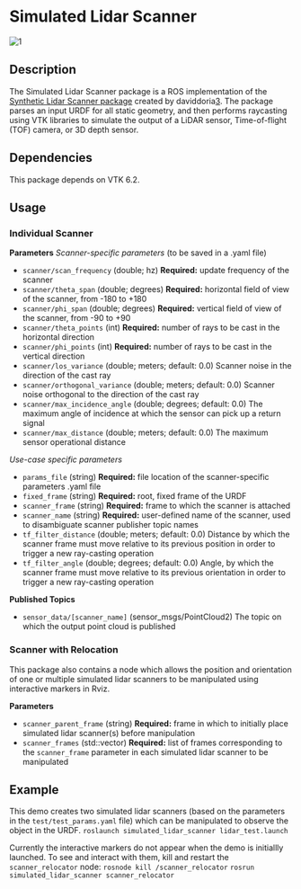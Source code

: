 # Simulated Lidar Scanner

![1]

## Description

The Simulated Lidar Scanner package is a ROS implementation of the [Synthetic Lidar Scanner package][2] created by daviddoria[3].
The package parses an input URDF for all static geometry, and then performs raycasting using VTK libraries to simulate the output of a LiDAR sensor,
Time-of-flight (TOF) camera, or 3D depth sensor.

## Dependencies

This package depends on VTK 6.2.

## Usage

### Individual Scanner

**Parameters**
*Scanner-specific parameters* (to be saved in a .yaml file)
+ `scanner/scan_frequency` (double; hz)
  **Required:** update frequency of the scanner
+ `scanner/theta_span` (double; degrees)
  **Required:** horizontal field of view of the scanner, from -180 to +180
+ `scanner/phi_span` (double; degrees)
  **Required:** vertical field of view of the scanner, from -90 to +90
+ `scanner/theta_points` (int)
  **Required:** number of rays to be cast in the horizontal direction
+ `scanner/phi_points` (int)
  **Required:** number of rays to be cast in the vertical direction
+ `scanner/los_variance` (double; meters; default: 0.0)
  Scanner noise in the direction of the cast ray
+ `scanner/orthogonal_variance` (double; meters; default: 0.0)
  Scanner noise orthogonal to the direction of the cast ray
+ `scanner/max_incidence_angle` (double; degrees; default: 0.0)
  The maximum angle of incidence at which the sensor can pick up a return signal
+ `scanner/max_distance` (double; meters; default: 0.0)
  The maximum sensor operational distance

*Use-case specific parameters*
+ `params_file` (string)
  **Required:** file location of the scanner-specific parameters .yaml file
+ `fixed_frame` (string)
  **Required:** root, fixed frame of the URDF
+ `scanner_frame` (string)
  **Required:** frame to which the scanner is attached
+ `scanner_name` (string)
  **Required:** user-defined name of the scanner, used to disambiguate scanner publisher topic names
+ `tf_filter_distance` (double; meters; default: 0.0)
  Distance by which the scanner frame must move relative to its previous position in order to trigger a new ray-casting operation
+ `tf_filter_angle` (double; degrees; default: 0.0)
  Angle, by which the scanner frame must move relative to its previous orientation in order to trigger a new ray-casting operation

**Published Topics**
+ `sensor_data/[scanner_name]` (sensor_msgs/PointCloud2)
  The topic on which the output point cloud is published


### Scanner with Relocation

This package also contains a node which allows the position and orientation of one or multiple simulated lidar scanners to be manipulated using interactive markers in Rviz.

**Parameters**
+ `scanner_parent_frame` (string)
  **Required:** frame in which to initially place simulated lidar scanner(s) before manipulation
+ `scanner_frames` (std::vector<string>)
  **Required:** list of frames corresponding to the `scanner_frame` parameter in each simulated lidar scanner to be manipulated

## Example

This demo creates two simulated lidar scanners (based on the parameters in the `test/test_params.yaml` file) which can be manipulated to observe the object in the URDF.
`roslaunch simulated_lidar_scanner lidar_test.launch`

Currently the interactive markers do not appear when the demo is initiallly launched. To see and interact with them, kill and restart the `scanner_relocator` node:
`rosnode kill /scanner_relocator`
`rosrun simulated_lidar_scanner scanner_relocator`


[1]: https://github.com/ros-industrial-consortium/SimulatedLidarScanner/simulated_lidar_scanner.png, "Simulated Lidar Scanner"
[2]: https://github.com/daviddoria/SyntheticLidarScanner
[3]: https://github.com/daviddoria
